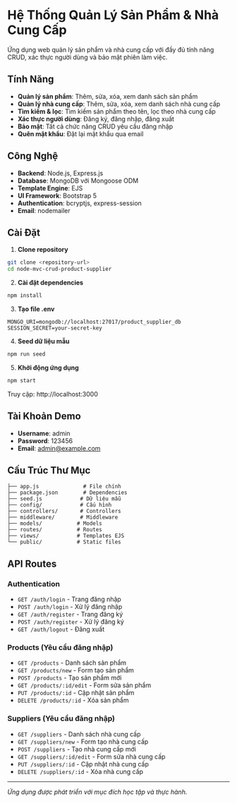 # Hệ Thống Quản Lý Sản Phẩm & Nhà Cung Cấp

Ứng dụng web quản lý sản phẩm và nhà cung cấp với đầy đủ tính năng CRUD, xác thực người dùng và bảo mật phiên làm việc.

## Tính Năng

- **Quản lý sản phẩm**: Thêm, sửa, xóa, xem danh sách sản phẩm
- **Quản lý nhà cung cấp**: Thêm, sửa, xóa, xem danh sách nhà cung cấp  
- **Tìm kiếm & lọc**: Tìm kiếm sản phẩm theo tên, lọc theo nhà cung cấp
- **Xác thực người dùng**: Đăng ký, đăng nhập, đăng xuất
- **Bảo mật**: Tất cả chức năng CRUD yêu cầu đăng nhập
- **Quên mật khẩu**: Đặt lại mật khẩu qua email

## Công Nghệ

- **Backend**: Node.js, Express.js
- **Database**: MongoDB với Mongoose ODM
- **Template Engine**: EJS
- **UI Framework**: Bootstrap 5
- **Authentication**: bcryptjs, express-session
- **Email**: nodemailer

## Cài Đặt

1. **Clone repository**
```bash
git clone <repository-url>
cd node-mvc-crud-product-supplier
```

2. **Cài đặt dependencies**
```bash
npm install
```

3. **Tạo file .env**
```env
MONGO_URI=mongodb://localhost:27017/product_supplier_db
SESSION_SECRET=your-secret-key
```

4. **Seed dữ liệu mẫu**
```bash
npm run seed
```

5. **Khởi động ứng dụng**
```bash
npm start
```

Truy cập: http://localhost:3000

## Tài Khoản Demo

- **Username**: admin
- **Password**: 123456
- **Email**: admin@example.com

## Cấu Trúc Thư Mục

```
├── app.js              # File chính
├── package.json        # Dependencies
├── seed.js            # Dữ liệu mẫu
├── config/            # Cấu hình
├── controllers/       # Controllers
├── middleware/        # Middleware
├── models/           # Models
├── routes/           # Routes
├── views/            # Templates EJS
└── public/           # Static files
```

## API Routes

### Authentication
- `GET /auth/login` - Trang đăng nhập
- `POST /auth/login` - Xử lý đăng nhập
- `GET /auth/register` - Trang đăng ký
- `POST /auth/register` - Xử lý đăng ký
- `GET /auth/logout` - Đăng xuất

### Products (Yêu cầu đăng nhập)
- `GET /products` - Danh sách sản phẩm
- `GET /products/new` - Form tạo sản phẩm
- `POST /products` - Tạo sản phẩm mới
- `GET /products/:id/edit` - Form sửa sản phẩm
- `PUT /products/:id` - Cập nhật sản phẩm
- `DELETE /products/:id` - Xóa sản phẩm

### Suppliers (Yêu cầu đăng nhập)
- `GET /suppliers` - Danh sách nhà cung cấp
- `GET /suppliers/new` - Form tạo nhà cung cấp
- `POST /suppliers` - Tạo nhà cung cấp mới
- `GET /suppliers/:id/edit` - Form sửa nhà cung cấp
- `PUT /suppliers/:id` - Cập nhật nhà cung cấp
- `DELETE /suppliers/:id` - Xóa nhà cung cấp

---

*Ứng dụng được phát triển với mục đích học tập và thực hành.*
